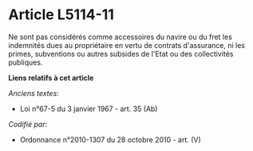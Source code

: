 # Article L5114-11

Ne sont pas considérés comme accessoires du navire ou du fret les indemnités dues au propriétaire en vertu de contrats
d'assurance, ni les primes, subventions ou autres subsides de l'Etat ou des collectivités publiques.

**Liens relatifs à cet article**

_Anciens textes_:

  - Loi n°67-5 du 3 janvier 1967 - art. 35 (Ab)

_Codifié par_:

  - Ordonnance n°2010-1307 du 28 octobre 2010 - art. (V)
